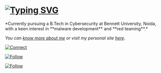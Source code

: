 <h1>
  <a href="https://git.io/typing-svg">
    <img src="https://readme-typing-svg.demolab.com?font=Roboto&size=20&duration=3000&pause=1000&color=F7F7F7&width=435&lines=Hi%2C+I'm+Vaibhav" alt="Typing SVG">
  </a>
</h1>
*Currently pursuing a B.Tech in Cybersecurity at Bennett University, Noida, with a keen interest in **malware development** and **red teaming**.*

*You can [know more about me](https://youtube.com) or visit my personal site [here](https://youtube.com).*

[![Connect](https://img.shields.io/badge/Connect-0A66C2?style=flat&logo=linkedin&logoColor=ffffff)](https://www.linkedin.com/in/vaibhav-pathak-9202652b7)

[![Follow](https://img.shields.io/badge/Follow-ffffff?style=flat&logo=X&logoColor=black)](https://twitter.com/)

[![Follow](https://img.shields.io/badge/Follow-833AB4?style=flat&logo=instagram&logoColor=ffffff)](https://instagram.com/_vaibhav._.11)
